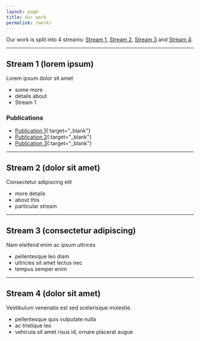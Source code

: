 ```yaml
---
layout: page
title: Our work
permalink: /work/
---
```


Our work is split into 4 streams: [Stream 1](#stream-1-lorem-ipsum), [Stream 2](#stream-2-dolor-sit-amet), [Stream 3](#stream-3-consectetur-adipiscing) and [Stream 4](#stream-4-dolor-sit-amet).

----

## Stream 1 (lorem ipsum)

Lorem ipsum dolor sit amet

- some more
- details about
- Stream 1

### Publications

- [Publication 1](https://osf.io){:target="_blank"}
- [Publication 2](https://osf.io){:target="_blank"}
- [Publication 3](https://osf.io){:target="_blank"}

----

## Stream 2 (dolor sit amet)

Consectetur adipiscing elit

- more details
- about this
- particular stream

----

## Stream 3 (consectetur adipiscing)

Nam eleifend enim ac ipsum ultrices

- pellentesque leo diam
- ultricies sit amet lectus nec
- tempus semper enim

----

## Stream 4 (dolor sit amet)

Vestibulum venenatis est sed scelerisque molestie. 

- pellentesque quis vulputate nulla
- ac tristique leo
- vehicula sit amet risus id, ornare placerat augue